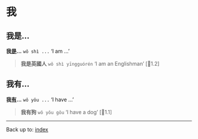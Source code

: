 # 我

## 我是...

**我[是](../verbs/是.md)...** `wǒ shì ...` ‘I am ...’

> **我是英國人** `wǒ shì yīngguórén` ‘I am an Englishman’ \[🦉1.2\]

## 我有...

**我[有](../verbs/有.md)...** `wǒ yǒu ...` ‘I have ...’

> **我有狗**  `wǒ yǒu gǒu` ‘I have a dog’ \[🦉1.1\]

----
Back up to: [index](../index.md)
